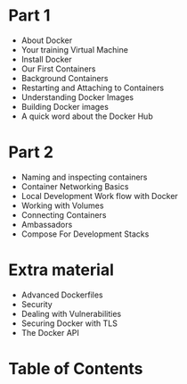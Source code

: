 <!SLIDE>
# Part 1

- About Docker
- Your training Virtual Machine
- Install Docker
- Our First Containers
- Background Containers
- Restarting and Attaching to Containers
- Understanding Docker Images
- Building Docker images
- A quick word about the Docker Hub

<!SLIDE>
# Part 2

- Naming and inspecting containers
- Container Networking Basics
- Local Development Work flow with Docker
- Working with Volumes
- Connecting Containers
- Ambassadors
- Compose For Development Stacks

<!SLIDE>
# Extra material

- Advanced Dockerfiles
- Security
- Dealing with Vulnerabilities
- Securing Docker with TLS
- The Docker API

<!SLIDE toc>
# Table of Contents

~~~TOC~~~
